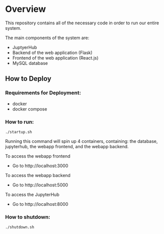 # Overview

This repository contains all of the necessary code in order to run our entire system.

The main components of the system are:

- JuptyerHub
- Backend of the web application (Flask)
- Frontend of the web application (React.js)
- MySQL database

## How to Deploy

### Requirements for Deployment:

- docker
- docker compose

### How to run:

```
./startup.sh
```

Running this command will spin up 4 containers, containing: the database, jupyterhub, the webapp frontend, and the webapp backend.

To access the webapp frontend

- Go to http://localhost:3000

To access the webapp backend

- Go to http://localhost:5000

To access the JupyterHub

- Go to http://localhost:8000

### How to shutdown:

```
./shutdown.sh
```
